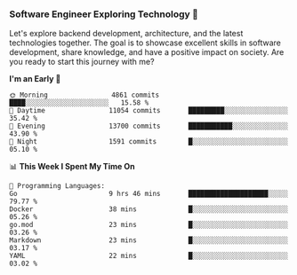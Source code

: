 ### Software Engineer Exploring Technology 🚀 

Let's explore backend development, architecture, and the latest technologies together. The goal is to showcase excellent skills in software development, share knowledge, and have a positive impact on society. Are you ready to start this journey with me?

<!--START_SECTION:waka-->
**I'm an Early 🐤** 

```text
🌞 Morning                4861 commits        ████░░░░░░░░░░░░░░░░░░░░░   15.58 % 
🌆 Daytime                11054 commits       █████████░░░░░░░░░░░░░░░░   35.42 % 
🌃 Evening                13700 commits       ███████████░░░░░░░░░░░░░░   43.90 % 
🌙 Night                  1591 commits        █░░░░░░░░░░░░░░░░░░░░░░░░   05.10 % 
```


📊 **This Week I Spent My Time On** 

```text
💬 Programming Languages: 
Go                       9 hrs 46 mins       ████████████████████░░░░░   79.77 % 
Docker                   38 mins             █░░░░░░░░░░░░░░░░░░░░░░░░   05.26 % 
go.mod                   23 mins             █░░░░░░░░░░░░░░░░░░░░░░░░   03.26 % 
Markdown                 23 mins             █░░░░░░░░░░░░░░░░░░░░░░░░   03.17 % 
YAML                     22 mins             █░░░░░░░░░░░░░░░░░░░░░░░░   03.02 % 
```


<!--END_SECTION:waka-->
